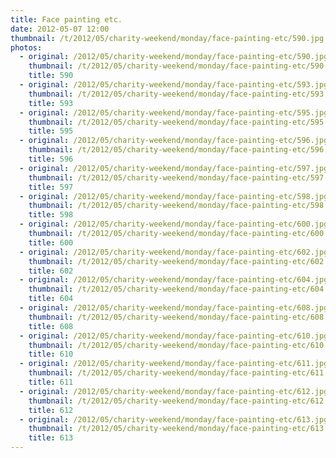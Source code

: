 ```yaml
---
title: Face painting etc.
date: 2012-05-07 12:00
thumbnail: /t/2012/05/charity-weekend/monday/face-painting-etc/590.jpg
photos:
  - original: /2012/05/charity-weekend/monday/face-painting-etc/590.jpg
    thumbnail: /t/2012/05/charity-weekend/monday/face-painting-etc/590.jpg
    title: 590
  - original: /2012/05/charity-weekend/monday/face-painting-etc/593.jpg
    thumbnail: /t/2012/05/charity-weekend/monday/face-painting-etc/593.jpg
    title: 593
  - original: /2012/05/charity-weekend/monday/face-painting-etc/595.jpg
    thumbnail: /t/2012/05/charity-weekend/monday/face-painting-etc/595.jpg
    title: 595
  - original: /2012/05/charity-weekend/monday/face-painting-etc/596.jpg
    thumbnail: /t/2012/05/charity-weekend/monday/face-painting-etc/596.jpg
    title: 596
  - original: /2012/05/charity-weekend/monday/face-painting-etc/597.jpg
    thumbnail: /t/2012/05/charity-weekend/monday/face-painting-etc/597.jpg
    title: 597
  - original: /2012/05/charity-weekend/monday/face-painting-etc/598.jpg
    thumbnail: /t/2012/05/charity-weekend/monday/face-painting-etc/598.jpg
    title: 598
  - original: /2012/05/charity-weekend/monday/face-painting-etc/600.jpg
    thumbnail: /t/2012/05/charity-weekend/monday/face-painting-etc/600.jpg
    title: 600
  - original: /2012/05/charity-weekend/monday/face-painting-etc/602.jpg
    thumbnail: /t/2012/05/charity-weekend/monday/face-painting-etc/602.jpg
    title: 602
  - original: /2012/05/charity-weekend/monday/face-painting-etc/604.jpg
    thumbnail: /t/2012/05/charity-weekend/monday/face-painting-etc/604.jpg
    title: 604
  - original: /2012/05/charity-weekend/monday/face-painting-etc/608.jpg
    thumbnail: /t/2012/05/charity-weekend/monday/face-painting-etc/608.jpg
    title: 608
  - original: /2012/05/charity-weekend/monday/face-painting-etc/610.jpg
    thumbnail: /t/2012/05/charity-weekend/monday/face-painting-etc/610.jpg
    title: 610
  - original: /2012/05/charity-weekend/monday/face-painting-etc/611.jpg
    thumbnail: /t/2012/05/charity-weekend/monday/face-painting-etc/611.jpg
    title: 611
  - original: /2012/05/charity-weekend/monday/face-painting-etc/612.jpg
    thumbnail: /t/2012/05/charity-weekend/monday/face-painting-etc/612.jpg
    title: 612
  - original: /2012/05/charity-weekend/monday/face-painting-etc/613.jpg
    thumbnail: /t/2012/05/charity-weekend/monday/face-painting-etc/613.jpg
    title: 613
---
```

